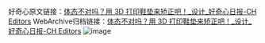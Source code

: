 好奇心原文链接：[体态不对吗？用 3D 打印鞋垫来矫正吧！_设计_好奇心日报-CH Editors](https://www.qdaily.com/articles/12436.html)
WebArchive归档链接：[体态不对吗？用 3D 打印鞋垫来矫正吧！_设计_好奇心日报-CH Editors](http://web.archive.org/web/20190623172710/https://www.qdaily.com/articles/12436.html)
![image](http://ww3.sinaimg.cn/large/007d5XDply1g3wjrwigutj30u03d84qp)